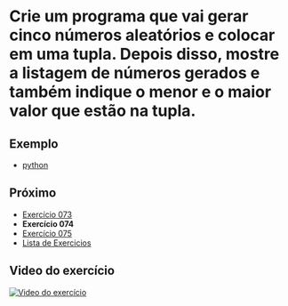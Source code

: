 # Crie um programa que vai gerar cinco números aleatórios e colocar em uma tupla. Depois disso, mostre a listagem de números gerados e também indique o menor e o maior valor que estão na tupla.

## Exemplo

- [python](python)

## Próximo

- [Exercício 073](../073)
- **Exercício 074**
- [Exercício 075](../075)
- [Lista de Exercicios](../)

## Video do exercício

[![Video do exercício](https://img.youtube.com/vi/mlwt2CRQkTQ/maxresdefault.jpg)](https://youtu.be/mlwt2CRQkTQ)